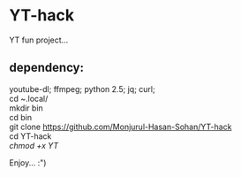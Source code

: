 # YT-hack
YT fun project...

## dependency:
youtube-dl; ffmpeg; python 2.5; jq; curl;
<br>
cd ~.local/
<br>
mkdir bin
<br>
cd bin
<br>
git clone https://github.com/Monjurul-Hasan-Sohan/YT-hack
<br>
cd YT-hack
<br>
*chmod +x YT*


Enjoy... :")

